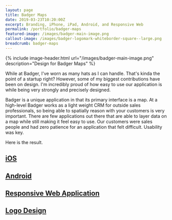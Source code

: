 ```yaml
---
layout: page
title: Badger Maps
date: 2019-03-23T10:20:00Z
excerpt: Branding, iPhone, iPad, Android, and Responsive Web
permalink: /portfolio/badger-maps
featured-image: /images/badger-main-image.png
callout-image: /images/badger-logomark-whiteborder-square--large.png
breadcrumb: badger-maps
---
```


{% include image-header.html url="/images/badger-main-image.png" description="Design for Badger Maps" %}

While at Badger, I've worn as many hats as I can handle. That's kinda the point of a startup right? However, some of my biggest contributions have been on design. I'm incredibly proud of how easy to use our application is while being very strongly and precisely designed.

Badger is a unique application in that its primary interface is a map. At a high-level Badger works as a light weight CRM for outside sales professionals, so being able to spatially reason with your customers is very important. There are few applications out there that are able to layer data on a map while still making it feel easy to use. Our customers were sales people and had zero patience for an application that felt difficult. Usability was key.

Here is the result.

## [iOS](/portfolio/badger-maps/badger-maps-ios)

## [Android](/portfolio/badger-maps/badger-maps-android)

## [Responsive Web Application](/portfolio/badger-maps/badger-maps-responsive-webapp)

## [Logo Design](/portfolio/badger-maps/badger-maps-logo)